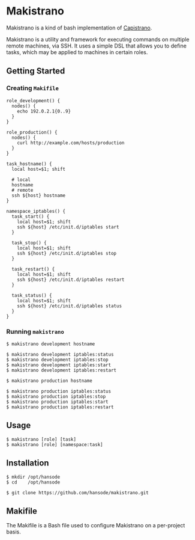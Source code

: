 Makistrano
==========

Makistrano is a kind of bash implementation of [Capistrano](https://github.com/capistrano/capistrano).

Makistrano is a utility and framework for executing commands on multiple remote machines, via SSH.
It uses a simple DSL that allows you to define tasks, which may be applied to machines in certain roles.

Getting Started
---------------

### Creating `Makifile`

```
role_development() {
  nodes() {
    echo 192.0.2.1{0..9}
  }
}

role_production() {
  nodes() {
    curl http://example.com/hosts/production
  }
}

task_hostname() {
  local host=$1; shift

  # local
  hostname
  # remote
  ssh ${host} hostname
}

namespace_iptables() {
  task_start() {
    local host=$1; shift
    ssh ${host} /etc/init.d/iptables start
  }

  task_stop() {
    local host=$1; shift
    ssh ${host} /etc/init.d/iptables stop
  }

  task_restart() {
    local host=$1; shift
    ssh ${host} /etc/init.d/iptables restart
  }

  task_status() {
    local host=$1; shift
    ssh ${host} /etc/init.d/iptables status
  }
}
```

### Running `makistrano`

```
$ makistrano development hostname

$ makistrano development iptables:status
$ makistrano development iptables:stop
$ makistrano development iptables:start
$ makistrano development iptables:restart
```

```
$ makistrano production hostname

$ makistrano production iptables:status
$ makistrano production iptables:stop
$ makistrano production iptables:start
$ makistrano production iptables:restart
```

Usage
-----

```
$ makistrano [role] [task]
$ makistrano [role] [namespace:task]
```

Installation
------------

```
$ mkdir /opt/hansode
$ cd    /opt/hansode

$ git clone https://github.com/hansode/makistrano.git
```

Makifile
--------

The Makifile is a Bash file used to configure Makistrano on a per-project basis.
